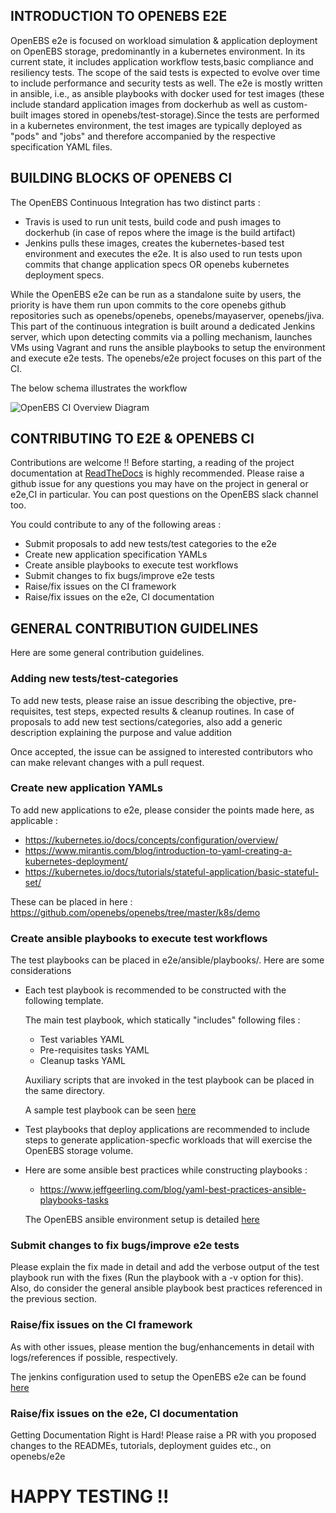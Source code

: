 ## INTRODUCTION TO OPENEBS E2E

OpenEBS e2e is focused on workload simulation & application deployment on OpenEBS storage, predominantly in a 
kubernetes environment. In its current state, it includes application workflow tests,basic compliance and resiliency tests. 
The scope of the said tests is expected to evolve over time to include performance and security tests as well. 
The e2e is mostly written in ansible, i.e., as ansible playbooks with docker used for test images (these include standard 
application images from dockerhub as well as custom-built images stored in openebs/test-storage).Since the tests are performed 
in a kubernetes environment, the test images are typically deployed as "pods" and "jobs" and therefore accompanied by the 
respective specification YAML files.

## BUILDING BLOCKS OF OPENEBS CI

The OpenEBS Continuous Integration has two distinct parts : 

- Travis is used to run unit tests, build code and push images to dockerhub (in case of repos where the image is the build artifact)
- Jenkins pulls these images, creates the kubernetes-based test environment and executes the e2e. It is also used to run tests upon commits that change application specs OR openebs kubernetes deployment specs.

While the OpenEBS e2e can be run as a standalone suite by users, the priority is have them run upon commits to the core openebs github
repositories such as openebs/openebs, openebs/mayaserver, openebs/jiva. This part of the continuous integration is built around a dedicated Jenkins server, which upon detecting commits via a polling mechanism, launches VMs using Vagrant and runs the ansible playbooks to setup the environment and execute e2e tests. The openebs/e2e project focuses on this part of the CI.

The below schema illustrates the workflow

![OpenEBS CI Overview Diagram](https://github.com/ksatchit/openebs/blob/master/documentation/source/_static/OpenEBS_CI_Workflow.png)

## CONTRIBUTING TO E2E & OPENEBS CI 

Contributions are welcome !!  Before starting, a reading of the project documentation at [ReadTheDocs](http://openebs.readthedocs.io/en/latest/ ) is highly recommended. Please raise a github issue for any questions you may have on the project in general or e2e,CI in particular.
You can post questions on the OpenEBS slack channel too.

You could contribute to any of the following areas : 

- Submit proposals to add new tests/test categories to the e2e
- Create new application specification YAMLs 
- Create ansible playbooks to execute test workflows
- Submit changes to fix bugs/improve e2e tests 
- Raise/fix issues on the CI framework 
- Raise/fix issues on the e2e, CI documentation

## GENERAL CONTRIBUTION GUIDELINES

Here are some general contribution guidelines. 

### Adding new tests/test-categories

To add new tests, please raise an issue describing the objective, pre-requisites, test steps, expected results & cleanup routines.
In case of proposals to add new test sections/categories, also add a generic description explaining the purpose and value addition

Once accepted, the issue can be assigned to interested contributors who can make relevant changes with a pull request. 

### Create new application YAMLs

To add new applications to e2e, please consider the points made here, as applicable : 

- https://kubernetes.io/docs/concepts/configuration/overview/
- https://www.mirantis.com/blog/introduction-to-yaml-creating-a-kubernetes-deployment/
- https://kubernetes.io/docs/tutorials/stateful-application/basic-stateful-set/

These can be placed in here : https://github.com/openebs/openebs/tree/master/k8s/demo

### Create ansible playbooks to execute test workflows

The test playbooks can be placed in e2e/ansible/playbooks/<test-category>. Here are some considerations 

- Each test playbook is recommended to be constructed with the following template.

  The main test playbook, which statically "includes" following files :

  - Test variables YAML
  - Pre-requisites tasks YAML
  - Cleanup tasks YAML
  
  Auxiliary scripts that are invoked in the test playbook can be placed in the same directory. 

  A sample test playbook can be seen [here](https://github.com/openebs/openebs/tree/master/e2e/ansible/playbooks/hyperconverged/test-k8s-percona-mysql-pod)

- Test playbooks that deploy applications are recommended to include steps to generate application-specfic workloads that
  will exercise the OpenEBS storage volume. 
  
- Here are some ansible best practices while constructing playbooks : 
 
  - https://www.jeffgeerling.com/blog/yaml-best-practices-ansible-playbooks-tasks 
  
  The OpenEBS ansible environment setup is detailed [here](https://github.com/openebs/openebs/blob/master/e2e/ansible/openebs-on-premise-deployment-guide.md)
  
### Submit changes to fix bugs/improve e2e tests 

Please explain the fix made in detail and add the verbose output of the test playbook run with the fixes (Run the playbook with a -v option for this). Also, do consider the general ansible playbook best practices referenced in the previous section.

### Raise/fix issues on the CI framework 

As with other issues, please mention the bug/enhancements in detail with logs/references if possible, respectively. 

The jenkins configuration used to setup the OpenEBS e2e can be found [here](https://github.com/openebs/openebs/blob/master/e2e/jenkins/README.md)

### Raise/fix issues on the e2e, CI documentation

Getting Documentation Right is Hard! Please raise a PR with you proposed changes to the READMEs, tutorials, deployment guides etc.,
on openebs/e2e

# HAPPY TESTING !!



  









